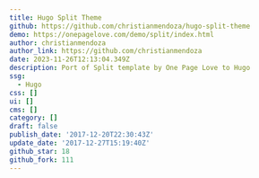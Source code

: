 ```yaml
---
title: Hugo Split Theme
github: https://github.com/christianmendoza/hugo-split-theme
demo: https://onepagelove.com/demo/split/index.html
author: christianmendoza
author_link: https://github.com/christianmendoza
date: 2023-11-26T12:13:04.349Z
description: Port of Split template by One Page Love to Hugo
ssg:
  - Hugo
css: []
ui: []
cms: []
category: []
draft: false
publish_date: '2017-12-20T22:30:43Z'
update_date: '2017-12-27T15:19:40Z'
github_star: 18
github_fork: 111
---
```

